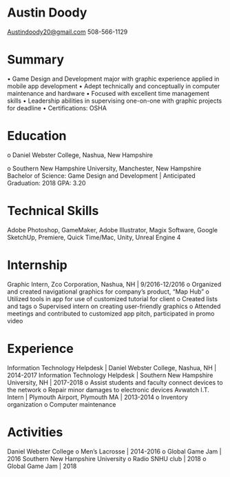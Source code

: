 # Austin Doody

Austindoody20@gmail.com
508-566-1129 

# Summary 
•	Game Design and Development major with graphic experience applied in mobile app development
•	Adept technically and conceptually in computer maintenance and hardware
•	Focused with excellent time management skills
•	Leadership abilities in supervising one-on-one with graphic projects for deadline
•	Certifications: OSHA 

# Education 
o	Daniel Webster College, Nashua, New Hampshire

o	Southern New Hampshire University, Manchester, New Hampshire
Bachelor of Science: Game Design and Development | Anticipated Graduation: 2018 
GPA: 3.20

# Technical Skills 
Adobe Photoshop, GameMaker, Adobe Illustrator, Magix Software, Google SketchUp, Premiere, Quick Time/Mac, Unity, Unreal Engine 4

# Internship
Graphic Intern, Zco Corporation, Nashua, NH | 9/2016-12/2016
o	Organized and created navigational graphics for company’s product, “Map Hub”
o	Utilized tools in app for use of customized tutorial for client
o	Created lists and tags
o	Supervised intern on creating user-friendly graphics
o	Attended meetings and contributed to customized app pitch, participated in promo video

# Experience 
Information Technology Helpdesk | Daniel Webster College, Nashua, NH | 2014-2017 
Information Technology Helpdesk | Southern New Hampshire University, NH | 2017-2018
o	Assist students and faculty connect devices to the network
o	Repair minor damages to electronic devices 
Avwatch I.T. Intern | Plymouth Airport, Plymouth MA | 2013-2014 
o	Inventory organization 
o	Computer maintenance 

# Activities 
Daniel Webster College 
o	Men’s Lacrosse | 2014-2016 
o	Global Game Jam | 2016
Southern New Hampshire University
o	Radio SNHU club | 2018
o	Global Game Jam | 2018
